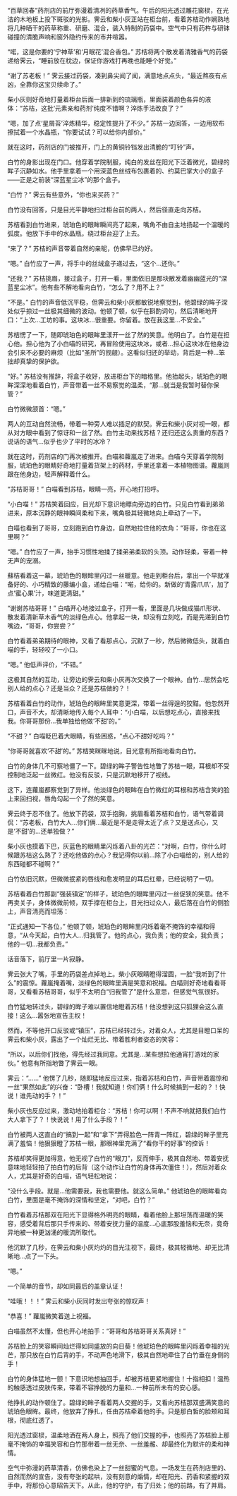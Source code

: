 “百草回春”药剂店的前厅弥漫着清冽的药草香气。午后的阳光透过雕花窗棂，在光洁的木地板上投下斑驳的光影。霁云和柴小灰正站在柜台前，看着苏桔动作娴熟地将几种晒干的药草称重、研磨、混合，装入特制的药袋中。空气中只有药杵与研钵碰撞的清脆声响和窗外隐约传来的市井喧嚣。

“喏，这是你要的‘宁神草’和‘月眠花’混合香包。” 苏桔将两个散发着清雅香气的药袋递给霁云，“睡前放在枕边，保证你游戏打再晚也能睡个好觉。”

“谢了苏老板！” 霁云接过药袋，凑到鼻尖闻了闻，满意地点点头，“最近熬夜有点凶，全靠你这宝贝续命了。”

柴小灰则好奇地打量着柜台后面一排新到的琉璃瓶，里面装着颜色各异的液体：“苏桔，这批‘元素亲和药剂’纯度不错啊？淬炼手法改良了？”

“嗯，加了点‘星屑苔’淬炼精华，稳定性提升了不少。” 苏桔一边回答，一边用软布擦拭着一个水晶瓶，“你要试试？可以给你内部价。”

就在这时，药剂店的门被推开，门上的黄铜铃铛发出清脆的“叮铃”声。

白竹的身影出现在门口。他穿着学院制服，纯白的发丝在阳光下泛着微光，碧绿的眸子沉静如水。他手里拿着一个用深蓝色丝绒布包裹着的、约莫巴掌大小的盒子——正是之前装“深蓝星尘冰”的那个盒子。

“白竹？” 霁云有些意外，“你也来买药？”

白竹没有回答，只是目光平静地扫过柜台前的两人，然后径直走向苏桔。

苏桔看到白竹进来，琥珀色的眼眸瞬间亮了起来，嘴角不由自主地扬起一个温暖的弧度。他放下手中的水晶瓶，绕过柜台迎了上去。

“来了？” 苏桔的声音带着自然的亲昵，仿佛早已约好。

“嗯。” 白竹应了一声，将手中的丝绒盒子递过去，“这个…还你。”

“还我？” 苏桔挑眉，接过盒子，打开一看，里面依旧是那块散发着幽幽蓝光的“深蓝星尘冰”。他有些不解地看向白竹，“怎么了？用不上？”

“不是。” 白竹的声音低沉平稳，但霁云和柴小灰都敏锐地察觉到，他碧绿的眸子深处似乎掠过一丝极其细微的波动。他顿了顿，似乎在斟酌词句，然后清晰地开口：“上次…工坊的事。这块冰…很重要。你留着。放在我这里…不安全。”

苏桔愣了一下，随即琥珀色的眼眸里漾开一丝了然的笑意。他明白了。白竹是在担心他。担心他为了小白喵的研究，再冒险使用这块冰，或者…担心这块冰在他身边会引来不必要的麻烦（比如“圣所”的觊觎）。这看似归还的举动，背后是一种…笨拙却真挚的保护欲。

“好。” 苏桔没有推辞，将盒子收好，放进柜台下的暗格里。他抬起头，琥珀色的眼眸深深地看着白竹，声音带着一丝不易察觉的温柔，“那…就当是我暂时替你保管？”

白竹微微颔首：“嗯。”

两人的互动自然流畅，带着一种旁人难以插足的默契。霁云和柴小灰对视一眼，都从对方眼中看到了惊讶和一丝了然。白竹主动来找苏桔？还归还这么贵重的东西？说话的语气…似乎也少了平时的冰冷？

就在这时，药剂店的门再次被推开。白喵和蘿嵐走了进来。白喵今天穿着学院制服，琥珀色的眼睛好奇地打量着货架上的药材，手里还拿着一本植物图谱。蘿嵐则跟在他身边，轻声解释着什么。

“苏桔哥哥！” 白喵看到苏桔，眼睛一亮，开心地打招呼。

“小白喵！” 苏桔笑着回应，目光却下意识地瞟向旁边的白竹。只见白竹看到弟弟进来，原本沉静的眼神瞬间柔和下来，嘴角极其轻微地向上牵动了一下。

白喵也看到了哥哥，立刻跑到白竹身边，自然地拉住他的衣角：“哥哥，你也在这里啊？”

“嗯。” 白竹应了一声，抬手习惯性地揉了揉弟弟柔软的头顶。动作轻柔，带着一种无声的宠溺。

蘇桔看着这一幕，琥珀色的眼眸里闪过一丝暖意。他走到柜台后，拿出一个早就准备好的、小巧精致的藤编小盒，递给白喵：“喏，给你的。新做的‘青露爪爪’，加了点‘蜜心果’汁，味道更清甜。”

“谢谢苏桔哥哥！” 白喵开心地接过盒子，打开一看，里面是几块做成猫爪形状、散发着清新草木香气的淡绿色点心。他拿起一块，却没有立刻吃，而是先递到白竹嘴边，“哥哥，你尝尝？”

白竹看着弟弟期待的眼神，又看了看那点心，沉默了一秒，然后微微低头，就着白喵的手，轻轻咬了一小口。

“嗯。” 他低声评价，“不错。”

这极其自然的互动，让旁边的霁云和柴小灰再次交换了一个眼神。白竹…居然会吃别人给的点心？还是当众？还是苏桔做的？！

苏桔看着白竹的动作，琥珀色的眼眸里笑意更深，带着一丝得逞的狡黠。他忽然开口，声音不大，却清晰地传入每个人耳中：“小白喵，以后想吃点心，直接来找我。你哥哥那份…我单独给他做‘不甜’的。”

“不甜？” 白喵眨巴着大眼睛，有些困惑，“点心不甜好吃吗？”

“你哥哥就喜欢‘不甜’的。” 苏桔笑眯眯地说，目光意有所指地看向白竹。

白竹的身体几不可察地僵了一下。碧绿的眸子警告性地瞥了苏桔一眼，耳根却不受控制地泛起一丝微红。他没有反驳，只是沉默地移开了视线。

这下，连蘿嵐都察觉到了异样。他淡绿色的眼眸在白竹微红的耳根和苏桔含笑的脸上来回扫视，唇角勾起一个了然的笑意。

霁云终于忍不住了。他放下药袋，双手抱胸，挑眉看着苏桔和白竹，语气带着调侃：“苏老板，白竹大人…你们俩…最近是不是走得太近了点？又是送点心，又是‘不甜’的…还单独做？”

柴小灰也摸着下巴，灰蓝色的眼睛里闪烁着八卦的光芒：“对啊，白竹，你什么时候跟苏桔这么熟了？还吃他做的点心？我记得你以前…除了小白喵给的，别人给的东西碰都不碰啊？”

白竹依旧沉默，但微微抿紧的唇线和愈发明显的耳后红晕，已经说明了一切。

苏桔看着白竹那副“强装镇定”的样子，琥珀色的眼眸里闪过一丝促狭的笑意。他不再卖关子，身体微微前倾，双手撑在柜台上，目光扫过众人，最后落在白竹的侧脸上，声音清亮而坦荡：

“正式通知一下各位，” 他顿了顿，琥珀色的眼眸里闪烁着毫不掩饰的幸福和得意，“从今天起，白竹大人…归我管了。他的点心，我负责；他的安全，我负责；他的一切…我都负责。”

话音落下，前厅里一片寂静。

霁云张大了嘴，手里的药袋差点掉地上。柴小灰眼睛瞪得溜圆，一脸“我听到了什么”的震惊。蘿嵐掩着嘴，淡绿色的眼眸里满是笑意和祝福。白喵则好奇地看看哥哥，又看看苏桔哥哥，似乎不太明白“归我管了”是什么意思，但感觉气氛很好。

白竹猛地转过头，碧绿的眸子难以置信地瞪着苏桔！他没想到这只狐狸会这么直接！这么…嚣张地宣告主权！

然而，不等他开口反驳或“镇压”，苏桔已经转过头，对着众人，尤其是目瞪口呆的霁云和柴小灰，露出了一个灿烂无比、带着胜利者姿态的笑容：

“所以，以后你们找他，得先经过我同意。尤其是…某些想拉他通宵打游戏的家伙。” 他意有所指地瞥了霁云一眼。

霁云：“……” 他愣了几秒，随即猛地反应过来，指着苏桔和白竹，声音带着震惊和一丝“果然如此”的兴奋：“卧槽！我就知道！你们俩！什么时候搞到一起的？！快说！谁先动的手？！”

柴小灰也反应过来，激动地拍着柜台：“苏桔！你可以啊！不声不响就把我们白竹大人拿下了？！快说说！用了什么手段？！”

白竹被两人这直白的“搞到一起”和“拿下”弄得脸色一阵青一阵红，碧绿的眸子里充满了羞恼！他狠狠瞪了苏桔一眼，那眼神里充满了“看你干的好事”的控诉！

苏桔却笑得更加得意，他无视了白竹的“眼刀”，反而伸手，极其自然地、带着安抚意味地轻轻拍了拍白竹的后背（这个动作让白竹的身体再次僵住！），然后对着众人，尤其是好奇的白喵，语气轻松地说：

“没什么手段。就是…他需要我，我也需要他。就这么简单。” 他琥珀色的眼眸看向白竹，里面是毫不掩饰的深情和坚定，“对吧，白竹？”

白竹看着苏桔那双在阳光下显得格外明亮的眼睛，看着他脸上那坦荡而温暖的笑容，感受着背后那只手传来的、带着安抚力量的温度…心底那股羞恼和无奈，竟奇异地被一种更汹涌的暖流所取代。

他沉默了几秒，在霁云和柴小灰灼灼的目光注视下，最终，极其轻微地、却无比清晰地…点了一下头。

“嗯。”

一个简单的音节，却如同最后的盖章认证！

“哇哦！！！” 霁云和柴小灰同时发出夸张的惊叹声！

“恭喜！” 蘿嵐微笑着送上祝福。

白喵虽然不太懂，但也开心地拍手：“哥哥和苏桔哥哥关系真好！”

苏桔脸上的笑容瞬间灿烂得如同盛放的向日葵！他琥珀色的眼眸里闪烁着幸福的光芒，那只放在白竹后背的手，不动声色地滑下，极其自然地牵住了白竹垂在身侧的手！

白竹的身体猛地一颤！下意识地想抽回手，却被苏桔更紧地握住！十指相扣！温热的触感透过皮肤传来，带着不容挣脱的力量和…一种前所未有的安心感。

他挣扎的动作顿住了。碧绿的眸子看着两人交握的手，又看向苏桔那双盛满笑意的琥珀色眼眸。最终，他放弃了挣扎，任由苏桔牵着他的手。只是那白皙的脸颊和耳根，彻底红透了。

阳光透过窗棂，温柔地洒在两人身上，照亮了他们交握的手，也照亮了苏桔脸上那毫不掩饰的幸福笑容和白竹那带着一丝无奈、一丝羞赧、却最终化为默许的柔和神情。

空气中弥漫的药草清香，仿佛也染上了一丝甜蜜的气息。一场发生在药剂店里的、自然而然的宣告，没有夸张的起哄，没有刻意的煽情，却在阳光、药香和紧握的双手中，将那份心意昭告天下。从此，他的守护，有了归处；他的前路，有了并肩。